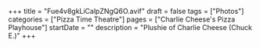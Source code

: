 +++
title = "Fue4v8gkLiCalpZNgQ6O.avif"
draft = false
tags = ["Photos"]
categories = ["Pizza Time Theatre"]
pages = ["Charlie Cheese's Pizza Playhouse"]
startDate = ""
description = "Plushie of Charlie Cheese (Chuck E.)"
+++

